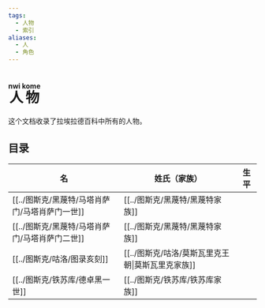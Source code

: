 ```yaml
---
tags:
  - 人物
  - 索引
aliases:
  - 人
  - 角色
---
```

# <ruby>人物<rt>nwi kome</rt></ruby>

这个文档收录了拉埃拉德百科中所有的人物。

## 目录

| 名           | 姓氏（家族）               | 生平  |
| ----------- | -------------------- | --- |
| [[../图斯克/黑蔑特/马塔肖萨门/马塔肖萨门一世]] | [[../图斯克/黑蔑特/黑蔑特家族]]            |     |
| [[../图斯克/黑蔑特/马塔肖萨门/马塔肖萨门二世]] | [[../图斯克/黑蔑特/黑蔑特家族]]            |     |
| [[../图斯克/咕洛/图录亥刻]]    | [[../图斯克/咕洛/莫斯瓦里克王朝\|莫斯瓦里克家族]] |     |
| [[../图斯克/铁苏库/德卓黑一世]]   | [[../图斯克/铁苏库/铁苏库家族]]            |     |
